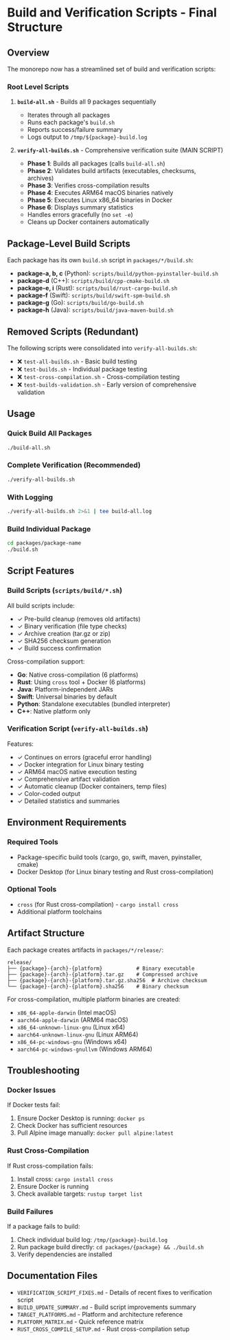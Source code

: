 # Build and Verification Scripts - Final Structure

## Overview

The monorepo now has a streamlined set of build and verification scripts:

### Root Level Scripts

1. **`build-all.sh`** - Builds all 9 packages sequentially

   - Iterates through all packages
   - Runs each package's `build.sh`
   - Reports success/failure summary
   - Logs output to `/tmp/${package}-build.log`

2. **`verify-all-builds.sh`** - Comprehensive verification suite (MAIN SCRIPT)
   - **Phase 1**: Builds all packages (calls `build-all.sh`)
   - **Phase 2**: Validates build artifacts (executables, checksums, archives)
   - **Phase 3**: Verifies cross-compilation results
   - **Phase 4**: Executes ARM64 macOS binaries natively
   - **Phase 5**: Executes Linux x86_64 binaries in Docker
   - **Phase 6**: Displays summary statistics
   - Handles errors gracefully (no `set -e`)
   - Cleans up Docker containers automatically

## Package-Level Build Scripts

Each package has its own `build.sh` script in `packages/*/build.sh`:

- **package-a, b, c** (Python): `scripts/build/python-pyinstaller-build.sh`
- **package-d** (C++): `scripts/build/cpp-cmake-build.sh`
- **package-e, i** (Rust): `scripts/build/rust-cargo-build.sh`
- **package-f** (Swift): `scripts/build/swift-spm-build.sh`
- **package-g** (Go): `scripts/build/go-build.sh`
- **package-h** (Java): `scripts/build/java-maven-build.sh`

## Removed Scripts (Redundant)

The following scripts were consolidated into `verify-all-builds.sh`:

- ❌ `test-all-builds.sh` - Basic build testing
- ❌ `test-builds.sh` - Individual package testing
- ❌ `test-cross-compilation.sh` - Cross-compilation testing
- ❌ `test-builds-validation.sh` - Early version of comprehensive validation

## Usage

### Quick Build All Packages

```bash
./build-all.sh
```

### Complete Verification (Recommended)

```bash
./verify-all-builds.sh
```

### With Logging

```bash
./verify-all-builds.sh 2>&1 | tee build-all.log
```

### Build Individual Package

```bash
cd packages/package-name
./build.sh
```

## Script Features

### Build Scripts (`scripts/build/*.sh`)

All build scripts include:

- ✓ Pre-build cleanup (removes old artifacts)
- ✓ Binary verification (file type checks)
- ✓ Archive creation (tar.gz or zip)
- ✓ SHA256 checksum generation
- ✓ Build success confirmation

Cross-compilation support:

- **Go**: Native cross-compilation (6 platforms)
- **Rust**: Using `cross` tool + Docker (6 platforms)
- **Java**: Platform-independent JARs
- **Swift**: Universal binaries by default
- **Python**: Standalone executables (bundled interpreter)
- **C++**: Native platform only

### Verification Script (`verify-all-builds.sh`)

Features:

- ✓ Continues on errors (graceful error handling)
- ✓ Docker integration for Linux binary testing
- ✓ ARM64 macOS native execution testing
- ✓ Comprehensive artifact validation
- ✓ Automatic cleanup (Docker containers, temp files)
- ✓ Color-coded output
- ✓ Detailed statistics and summaries

## Environment Requirements

### Required Tools

- Package-specific build tools (cargo, go, swift, maven, pyinstaller, cmake)
- Docker Desktop (for Linux binary testing and Rust cross-compilation)

### Optional Tools

- `cross` (for Rust cross-compilation) - `cargo install cross`
- Additional platform toolchains

## Artifact Structure

Each package creates artifacts in `packages/*/release/`:

```
release/
├── {package}-{arch}-{platform}           # Binary executable
├── {package}-{arch}-{platform}.tar.gz    # Compressed archive
├── {package}-{arch}-{platform}.tar.gz.sha256  # Archive checksum
└── {package}-{arch}-{platform}.sha256    # Binary checksum
```

For cross-compilation, multiple platform binaries are created:

- `x86_64-apple-darwin` (Intel macOS)
- `aarch64-apple-darwin` (ARM64 macOS)
- `x86_64-unknown-linux-gnu` (Linux x64)
- `aarch64-unknown-linux-gnu` (Linux ARM64)
- `x86_64-pc-windows-gnu` (Windows x64)
- `aarch64-pc-windows-gnullvm` (Windows ARM64)

## Troubleshooting

### Docker Issues

If Docker tests fail:

1. Ensure Docker Desktop is running: `docker ps`
2. Check Docker has sufficient resources
3. Pull Alpine image manually: `docker pull alpine:latest`

### Rust Cross-Compilation

If Rust cross-compilation fails:

1. Install cross: `cargo install cross`
2. Ensure Docker is running
3. Check available targets: `rustup target list`

### Build Failures

If a package fails to build:

1. Check individual build log: `/tmp/{package}-build.log`
2. Run package build directly: `cd packages/{package} && ./build.sh`
3. Verify dependencies are installed

## Documentation Files

- `VERIFICATION_SCRIPT_FIXES.md` - Details of recent fixes to verification script
- `BUILD_UPDATE_SUMMARY.md` - Build script improvements summary
- `TARGET_PLATFORMS.md` - Platform and architecture reference
- `PLATFORM_MATRIX.md` - Quick reference matrix
- `RUST_CROSS_COMPILE_SETUP.md` - Rust cross-compilation setup
